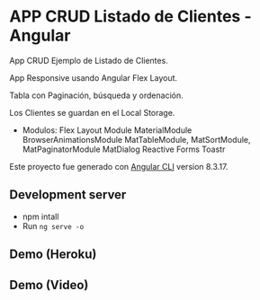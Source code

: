 # APP CRUD Listado de Clientes - Angular

App CRUD Ejemplo de Listado de Clientes.

App Responsive usando Angular Flex Layout.

Tabla con Paginación, búsqueda y ordenación.

Los Clientes se guardan en el Local Storage.

- Modulos:
Flex Layout Module
MaterialModule
BrowserAnimationsModule
MatTableModule, MatSortModule, MatPaginatorModule
MatDialog
Reactive Forms
Toastr

Este proyecto fue generado con [Angular CLI](https://github.com/angular/angular-cli) version 8.3.17.

## Development server

- npm intall
- Run `ng serve -o`

## Demo (Heroku)


## Demo (Video)

